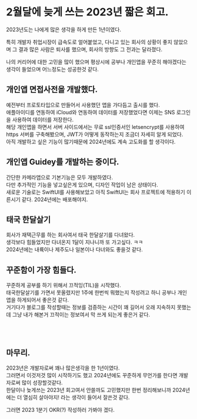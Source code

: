 # 2월달에 늦게 쓰는 2023년 짧은 회고.

2023년도는 나에게 많은 생각을 하게 만든 1년이였다.  

특히 개발자 취업시장이 급속도로 얼어붙었고, 다니고 있는 회사의 상황이 좋지 않았으며 그 결과 많은 사람은 퇴사를 했으며, 회사의 방향도 그 전과는 달라졌다.    

나의 커리어에 대한 고민을 많이 했으며 평상시에 공부나 개인앱을 꾸준히 해야겠다는 생각이 들었으며 어느정도는 성공한것 같다.


## 개인앱 면접사전을 개발했다.
예전부터 프로토타입으로 만들어서 사용했던 앱을 가다듬고 출시를 했다.  
애플아이디를 연동하여 iCloud와 연동하여 데이터를 저장했었다면 이제는 SNS 로그인을 사용하여 데이터를 저장한다.  
해당 개인앱을 하면서 
서버 사이드에서는 무료 ssl인증서인 letsencrypt를 사용하여 https 서버를 구축해봤으며, JWT가 어떻게 동작하는지 조금더 자세히 알게 되었다.  
아직 개발하고 싶은 기능이 많기때문에 2024년에도 계속 고도화를 할 생각이다.  

## 개인앱 Guidey를 개발하는 중이다.
간단한 카메라앱으로 기본기능은 모두 개발하였다.  
다만 추가적인 기능을 넣고싶은게 있으며, 디자인 작업이 남은 상태이다.  
새로운 기술로는 SwiftUI를 사용해보았고 아직 SwiftUI는 회사 프로젝트에 적용하기 이른시기 같다. 
2024년에는 배포해야지.

## 태국 한달살기
회사가 재택근무를 하는 회사여서 태국 한달살기를 다녀왔다.  
생각보다 힘들었지만 다녀온지 1달이 지나니까 또 가고싶다. ㅋㅋ   
2024년에는 내륙이나 제주도나 일본이나 다녀와도 좋을것 같다.

## 꾸준함이 가장 힘들다.
꾸준하게 공부를 하기 위해서 끄적잉(TIL)을 시작했다.  
태국한달살기를 가면서 못올렸지만 1주에 한번씩 뭐했는지 작성려고 하니 공부나 개인앱을 하게되어서 좋은것 같다.  
거기다가 블로그를 작성할때는 정보를 검증하는 시간이 꽤 길어서 오래 지속하지 못했는데 그냥 내가 해본거 끄적이는 정보여서 막 쓰게 되는게 좋은거 같다.

<br/><br/>

## 마무리.
2023년은 개발자로써 꽤나 많은생각을 한 1년이였다.  
그러면서 이것저것 많이 시작하기도 했고 2024년에도 꾸준하게 무언가를 한다면 개발자로써 많이 성장할것같다.  
한달이나 늦게쓰는 2023년 회고여서 안쓸까도 고민했지만 한번 정리해보니까 2024년에는 더 열심히 살아야지! 라는 생각이 들어서 잘쓴것 같다.

그러면 2023 1분기 OKR(?) 작성하러 가봐야 겠다. 
